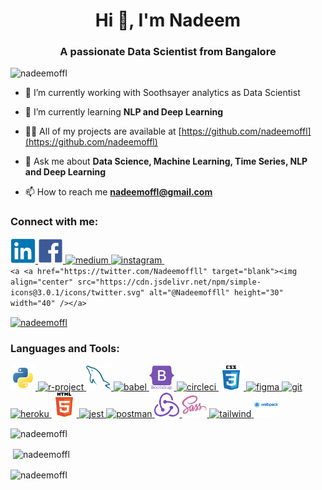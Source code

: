 <h1 align="center">Hi 👋, I'm Nadeem</h1>
<h3 align="center">A passionate Data Scientist from Bangalore</h3>

<p align="left"> <img src="https://komarev.com/ghpvc/?username=nadeemoffl&label=Profile%20views&color=0e75b6&style=flat" alt="nadeemoffl" /> </p>

- 🔭 I’m currently working with Soothsayer analytics as Data Scientist

- 🌱 I’m currently learning **NLP and Deep Learning**

- 👨‍💻 All of my projects are available at [https://github.com/nadeemoffl](https://github.com/nadeemoffl)

- 💬 Ask me about **Data Science, Machine Learning, Time Series, NLP and Deep Learning**

- 📫 How to reach me **nadeemoffl@gmail.com**

<h3 align="left">Connect with me:</h3>
<p align="left">
<a href="https://www.linkedin.com/in/nadeemoffl/" target="_blank"> <img 
src="https://raw.githubusercontent.com/devicons/devicon/master/icons/linkedin/linkedin-original.svg" alt="linkedin" width="40" height="40"/> </a> <a   
<a href="https://www.facebook.com/nadeemoffl/" target="_blank"> <img 
src="https://raw.githubusercontent.com/devicons/devicon/master/icons/facebook/facebook-original.svg" alt="facebook" width="40" height="40"/> </a> <a             <a href="https://medium.com/@nadeemm" target="_blank"> <img 
src="https://raw.githubusercontent.com/devicons/devicon/master/icons/medium/medium-original.svg" alt="medium" width="40" height="40"/> </a> <a                   
<a href="https://www.instagram.com/nadeemoffll/" target="_blank"> <img 
src="https://raw.githubusercontent.com/devicons/devicon/master/icons/instagram/instagram-original.svg" alt="instagram" width="40" height="40"/> </a> <a                   

                                                                                                                                               <a <a href="https://twitter.com/Nadeemoffll" target="blank"><img align="center" src="https://cdn.jsdelivr.net/npm/simple-icons@3.0.1/icons/twitter.svg" alt="@Nadeemoffll" height="30" width="40" /></a>
<a href="https://www.hackerrank.com/nadeemoffl" target="blank"><img align="center" src="https://cdn.jsdelivr.net/npm/simple-icons@3.0.1/icons/hackerrank.svg" alt="nadeemoffl" height="30" width="40" /></a>

</p>


<h3 align="left">Languages and Tools:</h3>
<p align="left"> <a 
href="https://www.python.org/" target="_blank"> <img 
src="https://raw.githubusercontent.com/devicons/devicon/master/icons/python/python-original.svg" alt="python" width="40" height="40"/> </a> <a 
href="https://www.r-project.org/" target="_blank"> <img 
src="https://raw.githubusercontent.com/devicons/devicon/master/icons/r/r-project-original.svg" alt="r-project" width="40" height="40"/> </a><a 
href="https://www.mysql.com/" target="_blank"> <img src="https://raw.githubusercontent.com/devicons/devicon/master/icons/mysql/mysql-original.svg" alt="mysql" width="40" height="40"/> </a>  <a 
href="https://babeljs.io/" target="_blank"> <img src="https://www.vectorlogo.zone/logos/babeljs/babeljs-icon.svg" alt="babel" width="40" height="40"/> </a> <a href="https://getbootstrap.com" target="_blank"> <img src="https://raw.githubusercontent.com/devicons/devicon/master/icons/bootstrap/bootstrap-plain-wordmark.svg" alt="bootstrap" width="40" height="40"/> </a> <a href="https://circleci.com" target="_blank"> <img src="https://www.vectorlogo.zone/logos/circleci/circleci-icon.svg" alt="circleci" width="40" height="40"/> </a> <a href="https://www.w3schools.com/css/" target="_blank"> <img src="https://raw.githubusercontent.com/devicons/devicon/master/icons/css3/css3-original-wordmark.svg" alt="css3" width="40" height="40"/> </a> <a href="https://www.figma.com/" target="_blank"> <img src="https://www.vectorlogo.zone/logos/figma/figma-icon.svg" alt="figma" width="40" height="40"/> </a> <a href="https://git-scm.com/" target="_blank"> <img src="https://www.vectorlogo.zone/logos/git-scm/git-scm-icon.svg" alt="git" width="40" height="40"/> </a> <a href="https://heroku.com" target="_blank"> <img src="https://www.vectorlogo.zone/logos/heroku/heroku-icon.svg" alt="heroku" width="40" height="40"/> </a> <a href="https://www.w3.org/html/" target="_blank"> <img src="https://raw.githubusercontent.com/devicons/devicon/master/icons/html5/html5-original-wordmark.svg" alt="html5" width="40" height="40"/> </a>  <a href="https://jestjs.io" target="_blank"> <img src="https://www.vectorlogo.zone/logos/jestjsio/jestjsio-icon.svg" alt="jest" width="40" height="40"/> </a> <a href="https://postman.com" target="_blank"> <img src="https://www.vectorlogo.zone/logos/getpostman/getpostman-icon.svg" alt="postman" width="40" height="40"/> </a> <a href="https://redux.js.org" target="_blank"> <img src="https://raw.githubusercontent.com/devicons/devicon/master/icons/redux/redux-original.svg" alt="redux" width="40" height="40"/> </a> <a href="https://sass-lang.com" target="_blank"> <img src="https://raw.githubusercontent.com/devicons/devicon/master/icons/sass/sass-original.svg" alt="sass" width="40" height="40"/> </a> <a href="https://tailwindcss.com/" target="_blank"> <img src="https://www.vectorlogo.zone/logos/tailwindcss/tailwindcss-icon.svg" alt="tailwind" width="40" height="40"/> </a>  <a href="https://webpack.js.org" target="_blank"> <img src="https://raw.githubusercontent.com/devicons/devicon/d00d0969292a6569d45b06d3f350f463a0107b0d/icons/webpack/webpack-original-wordmark.svg" alt="webpack" width="40" height="40"/> </a> </p


<p><img align="center" src="https://github-readme-stats.vercel.app/api/top-langs?username=nadeemoffl&show_icons=true&locale=en&layout=compact" alt="nadeemoffl" /></p>
<p>&nbsp;<img align="center" src="https://github-readme-stats.vercel.app/api?username=nadeemoffl&show_icons=true&locale=en" alt="nadeemoffl" />
</p>
<p><img align="center" src="https://github-readme-streak-stats.herokuapp.com/?user=nadeemoffl&" alt="nadeemoffl" /></p>
<!---
nadeemoffl/nadeemoffl is a ✨ special ✨ repository because its `README.md` (this file) appears on your GitHub profile.
You can click the Preview link to take a look at your changes.
